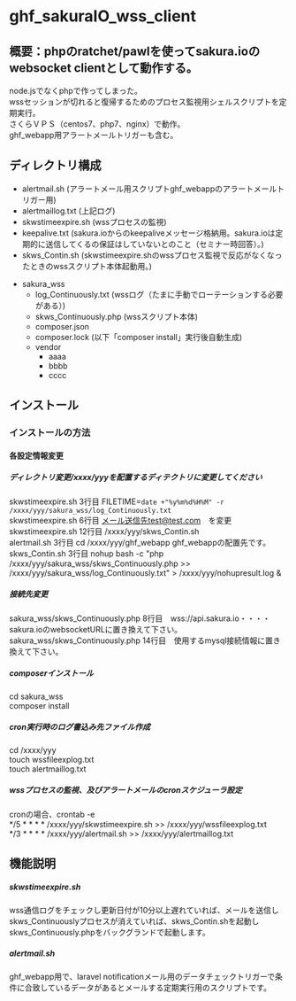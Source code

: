# ghf_sakuraIO_wss_client
## 概要：phpのratchet/pawlを使ってsakura.ioのwebsocket clientとして動作する。  
node.jsでなくphpで作ってしまった。  
wssセッションが切れると復帰するためのプロセス監視用シェルスクリプトを定期実行。   
さくらＶＰＳ（centos7、php7、nginx）で動作。  
ghf_webapp用アラートメールトリガーも含む。 

## ディレクトリ構成

+ alertmail.sh          (アラートメール用スクリプトghf_webappのアラートメールトリガー用)  
+ alertmaillog.txt      (上記ログ)  
+ skwstimeexpire.sh     (wssプロセスの監視)  
+ keepalive.txt         (sakura.ioからのkeepaliveメッセージ格納用。sakura.ioは定期的に送信してくるの保証はしていないとのこと（セミナー時回答）。)  
+ skws_Contin.sh        (skwstimeexpire.shのwssプロセス監視で反応がなくなったときのwssスクリプト本体起動用。)  
- sakura_wss  
	+ log_Continuously.txt    (wssログ（たまに手動でローテーションする必要がある）)  
	+ skws_Continuously.php   (wssスクリプト本体)  
	+ composer.json  
	+ composer.lock        (以下「composer install」実行後自動生成)  
	- vendor  
		+ aaaa  
		+ bbbb  
		- cccc  

## インストール  

### インストールの方法  

#### 各設定情報変更  
##### ディレクトリ変更/xxxx/yyyを配置するディテクトリに変更してください  
skwstimeexpire.sh  3行目    FILETIME=`date +"%y%m%d%H%M" -r /xxxx/yyy/sakura_wss/log_Continuously.txt`  
skwstimeexpire.sh  6行目    メール送信先test@test.com　を変更  
skwstimeexpire.sh 12行目    /xxxx/yyy/skws_Contin.sh  
alertmail.sh       3行目    cd /xxxx/yyy/ghf_webapp    ghf_webappの配置先です。  
skws_Contin.sh     3行目    nohup bash -c "php /xxxx/yyy/sakura_wss/skws_Continuously.php >> /xxxx/yyy/sakura_wss/log_Continuously.txt" > /xxxx/yyy/nohupresult.log &  

##### 接続先変更  
sakura_wss/skws_Continuously.php  8行目　wss://api.sakura.io・・・・sakura.ioのwebsocketURLに置き換えて下さい。  
sakura_wss/skws_Continuously.php 14行目　使用するmysql接続情報に置き換えて下さい。  

##### composerインストール  
cd sakura_wss  
composer install  

##### cron実行時のログ書込み先ファイル作成  
cd /xxxx/yyy  
touch wssfileexplog.txt  
touch alertmaillog.txt  

##### wssプロセスの監視、及びアラートメールのcronスケジューラ設定  
cronの場合、crontab -e  
*/5 * * * * /xxxx/yyy/skwstimeexpire.sh >> /xxxx/yyy/wssfileexplog.txt  
*/3 * * * * /xxxx/yyy/alertmail.sh >> /xxxx/yyy/alertmaillog.txt  


## 機能説明  
##### skwstimeexpire.sh  
wss通信ログをチェックし更新日付が10分以上遅れていれば、メールを送信し  
skws_Continuouslyプロセスが消えていれば、skws_Contin.shを起動し  
skws_Continuously.phpをバックグランドで起動します。  
##### alertmail.sh  
ghf_webapp用で、laravel notificationメール用のデータチェックトリガーで条件に合致しているデータがあるとメールする定期実行用のスクリプトです。  
